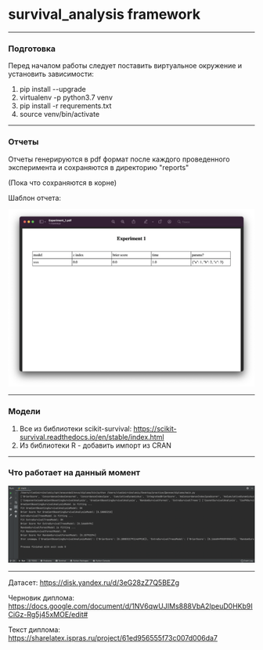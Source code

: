 # survival_analysis framework
---
### Подготовка

Перед началом работы следует поставить виртуальное окружение и установить зависимости:

1. pip install --upgrade
2. virtualenv -p python3.7 venv
3. pip install -r requrements.txt
4. source venv/bin/activate
---
### Отчеты

Отчеты генерируются в pdf формат после каждого проведенного эксперимента и сохраняются в директорию "reports"

(Пока что сохраняются в корне)

Шаблон отчета: 

![Image alt](https://github.com/NikolskiyMe/pic/blob/main/diplom.png)

---
### Модели

1. Все из библиотеки scikit-survival: https://scikit-survival.readthedocs.io/en/stable/index.html
2. Из библиотеки R - добавить импорт из CRAN

---
### Что работает на данный момент

![Image alt](https://github.com/NikolskiyMe/pic/blob/main/working2.png)

---

Датасет: https://disk.yandex.ru/d/3eG28zZ7Q5BEZg

Черновик диплома: https://docs.google.com/document/d/1NV6qwUJIMs888VbA2IpeuD0HKb9ICiGz-Rg5j45xMOE/edit#

Текст диплома: https://sharelatex.ispras.ru/project/61ed956555f73c007d006da7
